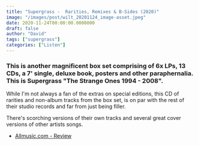 ```yaml
---
title: "Supergrass -  Rarities, Remixes & B-Sides (2020)"
image: "/images/post/wilt_20201124_image-asset.jpeg"
date: 2020-11-24T00:00:00.0000000
draft: false
author: "David"
tags: ["supergrass"]
categories: ["Listen"]
---
```

### This is another magnificent box set comprising of 6x LPs, 13 CDs, a 7' single, deluxe book, posters and other paraphernalia. This is Supergrass "The Strange Ones 1994 - 2008".

 While I'm not always a fan of the extras on special editions, this CD of rarities and non-album tracks from the box set, is on par with the rest of their studio records and far from just being filler.

 There's scorching versions of their own tracks and several great cover versions of other artists songs. 

-  [Allmusic.com - Review](https://www.allmusic.com/album/the-strange-ones-1994-2008-box-set-mw0003332844)